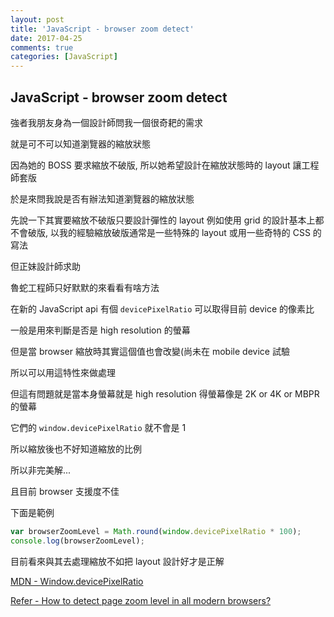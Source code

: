 ```yaml
---
layout: post
title: 'JavaScript - browser zoom detect'
date: 2017-04-25
comments: true
categories: [JavaScript]
---
```

## JavaScript - browser zoom detect

強者我朋友身為一個設計師問我一個很奇耙的需求

就是可不可以知道瀏覽器的縮放狀態

因為她的 BOSS 要求縮放不破版, 所以她希望設計在縮放狀態時的 layout 讓工程師套版

於是來問我說是否有辦法知道瀏覽器的縮放狀態

先說一下其實要縮放不破版只要設計彈性的 layout 例如使用 grid 的設計基本上都不會破版, 以我的經驗縮放破版通常是一些特殊的 layout 或用一些奇特的 CSS 的寫法

但正妹設計師求助

魯蛇工程師只好默默的來看看有啥方法

在新的 JavaScript api 有個 `devicePixelRatio` 可以取得目前 device 的像素比

一般是用來判斷是否是 high resolution 的螢幕

但是當 browser 縮放時其實這個值也會改變(尚未在 mobile device 試驗

所以可以用這特性來做處理

但這有問題就是當本身螢幕就是 high resolution 得螢幕像是 2K or 4K or MBPR 的螢幕

它們的 `window.devicePixelRatio` 就不會是 1

所以縮放後也不好知道縮放的比例

所以非完美解...

且目前 browser 支援度不佳

下面是範例

```JavaScript
var browserZoomLevel = Math.round(window.devicePixelRatio * 100);
console.log(browserZoomLevel);
```

目前看來與其去處理縮放不如把 layout 設計好才是正解

[MDN - Window.devicePixelRatio](https://developer.mozilla.org/zh-TW/docs/Web/API/Window/devicePixelRatio)

[Refer - How to detect page zoom level in all modern browsers?](http://stackoverflow.com/questions/1713771/how-to-detect-page-zoom-level-in-all-modern-browsers)
